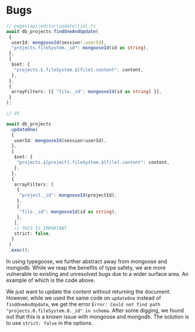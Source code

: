 # Bugs

```ts
// pages\api\editor\update\[id].ts
await db_projects.findOneAndUpdate(
 {
  userId: mongooseId(session!.userId),
  "projects.fileSystem._id": mongooseId(id as string),
 },
 {
  $set: {
   "projects.$.fileSystem.$[file].content": content,
  },
 },
 {
  arrayFilters: [{ "file._id": mongooseId(id as string) }],
 }
);

// VS

await db_projects
 .updateOne(
  {
   userId: mongooseId(session!userId),
  },
  {
   $set: {
    "projects.$[project].fileSystem.$[file].content": content,
   },
  },
  {
   arrayFilters: [
    {
     "project._id": mongooseId(projectId),
    },
    {
     "file._id": mongooseId(id as string),
    },
   ],
   // THIS IS IMPORTANT
   strict: false,
  }
 )
 .exec();
```

In using typegoose, we further abstract away from mongoose and mongodb.
While we reap the benefits of type safety, we are more vulnerable to existing and unresolved bugs
due to a wider surface area. An example of which is the code above.

We just want to update the content without returning the document. However, while we used the same code on
`updateOne` instead of `findOneAndUpdate`, we get the error `Error: Could not find path "projects.0.fileSystem.0._id" in schema`. After some digging, we found out that this is a known issue with mongoose and mongodb. The solution is to use `strict: false` in the options.
